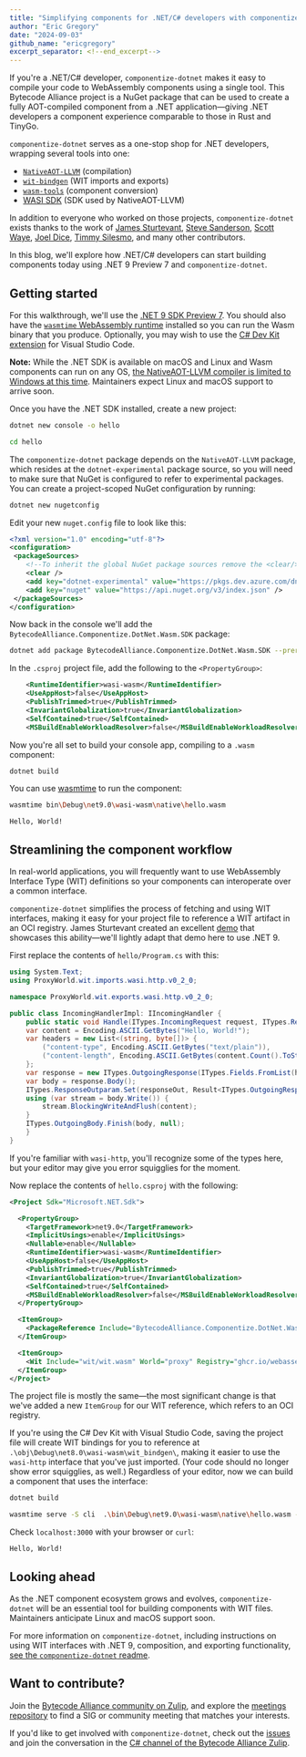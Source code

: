 ```yaml
---
title: "Simplifying components for .NET/C# developers with componentize-dotnet"
author: "Eric Gregory"
date: "2024-09-03"
github_name: "ericgregory"
excerpt_separator: <!--end_excerpt-->
---
```

If you're a .NET/C# developer, `componentize-dotnet` makes it easy to compile your code to WebAssembly components using a single tool. This Bytecode Alliance project is a NuGet package that can be used to create a fully AOT-compiled component from a .NET application&mdash;giving .NET developers a component experience comparable to those in Rust and TinyGo.
<!--end_excerpt-->

`componentize-dotnet` serves as a one-stop shop for .NET developers, wrapping several tools into one:

 * [`NativeAOT-LLVM`](https://github.com/dotnet/runtimelab/tree/feature/NativeAOT-LLVM) (compilation)
 * [`wit-bindgen`](https://github.com/bytecodealliance/wit-bindgen) (WIT imports and exports)
 * [`wasm-tools`](https://github.com/bytecodealliance/wasm-tools) (component conversion)
 * [WASI SDK](https://github.com/WebAssembly/wasi-sdk) (SDK used by NativeAOT-LLVM)

In addition to everyone who worked on those projects, `componentize-dotnet` exists thanks to the work of [James Sturtevant](https://github.com/jsturtevant), [Steve Sanderson](https://github.com/SteveSandersonMS), [Scott Waye](https://github.com/yowl), [Joel Dice](https://github.com/dicej), [Timmy Silesmo](https://github.com/silesmo), and many other contributors. 

In this blog, we'll explore how .NET/C# developers can start building components today using .NET 9 Preview 7 and `componentize-dotnet`. 

## Getting started

For this walkthrough, we'll use the [.NET 9 SDK Preview 7](https://dotnet.microsoft.com/en-us/download/dotnet/9.0). You should also have the [`wasmtime` WebAssembly runtime](https://wasmtime.dev/) installed so you can run the Wasm binary that you produce. Optionally, you may wish to use the [C# Dev Kit extension](https://marketplace.visualstudio.com/items?itemName=ms-dotnettools.csdevkit) for Visual Studio Code.

**Note:** While the .NET SDK is available on macOS and Linux and Wasm components can run on any OS, [the NativeAOT-LLVM compiler is limited to Windows at this time](https://github.com/dotnet/runtimelab/issues/1890#issuecomment-1221602595). Maintainers expect Linux and macOS support to arrive soon.  

Once you have the .NET SDK installed, create a new project:

```sh
dotnet new console -o hello
```
```sh
cd hello
```

The `componentize-dotnet` package depends on the `NativeAOT-LLVM` package, which resides at the `dotnet-experimental` package source, so you will need to make sure that NuGet is configured to refer to experimental packages. You can create a project-scoped NuGet configuration by running:

```sh
dotnet new nugetconfig
```

Edit your new `nuget.config` file to look like this:

```xml
<?xml version="1.0" encoding="utf-8"?>
<configuration>
 <packageSources>
    <!--To inherit the global NuGet package sources remove the <clear/> line below -->
    <clear />
    <add key="dotnet-experimental" value="https://pkgs.dev.azure.com/dnceng/public/_packaging/dotnet-experimental/nuget/v3/index.json" />
    <add key="nuget" value="https://api.nuget.org/v3/index.json" />
 </packageSources>
</configuration>
```

Now back in the console we'll add the `BytecodeAlliance.Componentize.DotNet.Wasm.SDK` package:

```sh
dotnet add package BytecodeAlliance.Componentize.DotNet.Wasm.SDK --prerelease
```

In the `.csproj` project file, add the following to the `<PropertyGroup>`:

```xml
    <RuntimeIdentifier>wasi-wasm</RuntimeIdentifier>
    <UseAppHost>false</UseAppHost>
    <PublishTrimmed>true</PublishTrimmed>
    <InvariantGlobalization>true</InvariantGlobalization>
    <SelfContained>true</SelfContained>
    <MSBuildEnableWorkloadResolver>false</MSBuildEnableWorkloadResolver>
```

Now you're all set to build your console app, compiling to a `.wasm` component:

```sh
dotnet build
```

You can use [wasmtime](https://wasmtime.dev/) to run the component:

```sh
wasmtime bin\Debug\net9.0\wasi-wasm\native\hello.wasm
```
```text
Hello, World!
```

## Streamlining the component workflow

In real-world applications, you will frequently want to use WebAssembly Interface Type (WIT) definitions so your components can interoperate over a common interface. 

`componentize-dotnet` simplifies the process of fetching and using WIT interfaces, making it easy for your project file to reference a WIT artifact in an OCI registry. James Sturtevant created an excellent [demo](https://github.com/jsturtevant/wasi-http-oci/tree/master) that showcases this ability&mdash;we'll lightly adapt that demo here to use .NET 9. 

First replace the contents of `hello/Program.cs` with this:

```c#
using System.Text;
using ProxyWorld.wit.imports.wasi.http.v0_2_0;

namespace ProxyWorld.wit.exports.wasi.http.v0_2_0;

public class IncomingHandlerImpl: IIncomingHandler {
    public static void Handle(ITypes.IncomingRequest request, ITypes.ResponseOutparam responseOut) {
	var content = Encoding.ASCII.GetBytes("Hello, World!");
	var headers = new List<(string, byte[])> {
	    ("content-type", Encoding.ASCII.GetBytes("text/plain")),
	    ("content-length", Encoding.ASCII.GetBytes(content.Count().ToString()))
	};
	var response = new ITypes.OutgoingResponse(ITypes.Fields.FromList(headers));
	var body = response.Body();
	ITypes.ResponseOutparam.Set(responseOut, Result<ITypes.OutgoingResponse, ITypes.ErrorCode>.ok(response));
	using (var stream = body.Write()) {
	    stream.BlockingWriteAndFlush(content);
	}
	ITypes.OutgoingBody.Finish(body, null);
    }
}
```
If you're familiar with `wasi-http`, you'll recognize some of the types here, but your editor may give you error squigglies for the moment.

Now replace the contents of `hello.csproj` with the following:

```xml
<Project Sdk="Microsoft.NET.Sdk">

  <PropertyGroup>
    <TargetFramework>net9.0</TargetFramework>
    <ImplicitUsings>enable</ImplicitUsings>
    <Nullable>enable</Nullable>
    <RuntimeIdentifier>wasi-wasm</RuntimeIdentifier>
    <UseAppHost>false</UseAppHost>
    <PublishTrimmed>true</PublishTrimmed>
    <InvariantGlobalization>true</InvariantGlobalization>
    <SelfContained>true</SelfContained>
    <MSBuildEnableWorkloadResolver>false</MSBuildEnableWorkloadResolver>
  </PropertyGroup>

  <ItemGroup>
    <PackageReference Include="BytecodeAlliance.Componentize.DotNet.Wasm.SDK" Version="0.2.0-preview00004" />
  </ItemGroup>

  <ItemGroup>
    <Wit Include="wit/wit.wasm" World="proxy" Registry="ghcr.io/webassembly/wasi/http:0.2.0" />
  </ItemGroup>
</Project>
```
The project file is mostly the same&mdash;the most significant change is that we've added a new `ItemGroup` for our WIT reference, which refers to an OCI registry.

If you're using the C# Dev Kit with Visual Studio Code, saving the project file will create WIT bindings for you to reference at `.\obj\Debug\net8.0\wasi-wasm\wit_bindgen\`, making it easier to use the `wasi-http` interface that you've just imported. (Your code should no longer show error squigglies, as well.) Regardless of your editor, now we can build a component that uses the interface:

```sh
dotnet build
```
```sh
wasmtime serve -S cli  .\bin\Debug\net9.0\wasi-wasm\native\hello.wasm --addr 127.0.0.1:3000
```
Check `localhost:3000` with your browser or `curl`:

```text
Hello, World!
```

## Looking ahead

As the .NET component ecosystem grows and evolves, `componentize-dotnet` will be an essential tool for building components with WIT files. Maintainers anticipate Linux and macOS support soon.

For more information on `componentize-dotnet`, including instructions on using WIT interfaces with .NET 9, composition, and exporting functionality, [see the `componentize-dotnet` readme](https://github.com/bytecodealliance/componentize-dotnet/blob/main/README.md). 

## Want to contribute?

Join the [Bytecode Alliance community on Zulip](https://bytecodealliance.zulipchat.com/), and explore the [meetings repository](https://github.com/bytecodealliance/meetings/tree/main) to find a SIG or community meeting that matches your interests. 

If you'd like to get involved with `componentize-dotnet`, check out the [issues](https://github.com/bytecodealliance/componentize-dotnet/issues) and join the conversation in the [C# channel of the Bytecode Alliance Zulip](https://bytecodealliance.zulipchat.com/#narrow/stream/407028-C.23.2F.2Enet-collaboration). 

